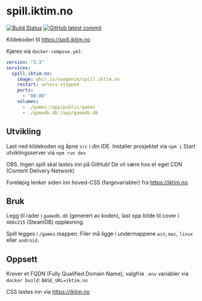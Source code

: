 # spill.iktim.no
[![Build Status](https://img.shields.io/github/workflow/status/VaagenIM/spill.iktim.no/CI)](https://github.com/VaagenIM/spill.iktim.no/)
[![GitHub latest commit](https://img.shields.io/github/last-commit/VaagenIM/spill.iktim.no)](https://github.com/VaagenIM/spill.iktim.no/commit/)

Kildekoden til https://spill.iktim.no

Kjøres via `docker-compose.yml`:
```yaml
version: "3.3"
services:
  spill.iktim.no:
    image: ghcr.io/vaagenim/spill.iktim.no
    restart: unless-stopped
    ports:
      - "80:80"
    volumes:
      - ./games:/app/public/games
      - ./gamedb.db:/app/gamedb.db
```

## Utvikling
Last ned kildekoden og åpne `src` i din IDE.
Installer prosjektet via `npm i`
Start utviklingsserver via `npm run dev`

OBS. Ingen spill skal lastes inn på GitHub! De vil være hos et eget CDN (Content Delivery Network)

Foreløpig lenker siden inn hoved-CSS (fargevariabler) fra https://iktim.no.

## Bruk
Legg til rader i `gamedb.db` (generert av koden), last opp bilde til cover i `460x215` (SteamDB) oppløsning.

Spill legges i `/games` mappen. Filer må ligge i undermappene `win`, `mac`, `linux` eller `android`.

## Oppsett
Krever et FQDN (Fully Qualified Domain Name), valgfrie `.env` variabler via `docker build`:
`BASE_URL=iktim.no`

CSS lastes inn via https://iktim.no
